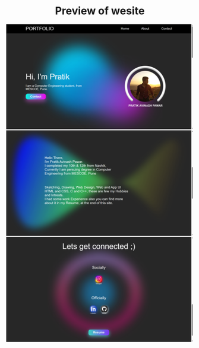 <h1 align="center">Preview of wesite</h1>

<img src="https://github.com/Pawar-Pratik/First-Portfolio/blob/main/Resources/1.png">
<img src="https://github.com/Pawar-Pratik/First-Portfolio/blob/main/Resources/2.png">
<img src="https://github.com/Pawar-Pratik/First-Portfolio/blob/main/Resources/3.png">
